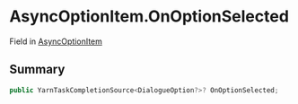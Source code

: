 # AsyncOptionItem.OnOptionSelected

Field in [AsyncOptionItem](/docs/api/csharp/yarn.unity.asyncoptionitem.md)

## Summary



```csharp
public YarnTaskCompletionSource<DialogueOption?>? OnOptionSelected;
```

